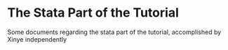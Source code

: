 # The Stata Part of the Tutorial
Some documents regarding the stata part of the tutorial, accomplished by Xinye independently
